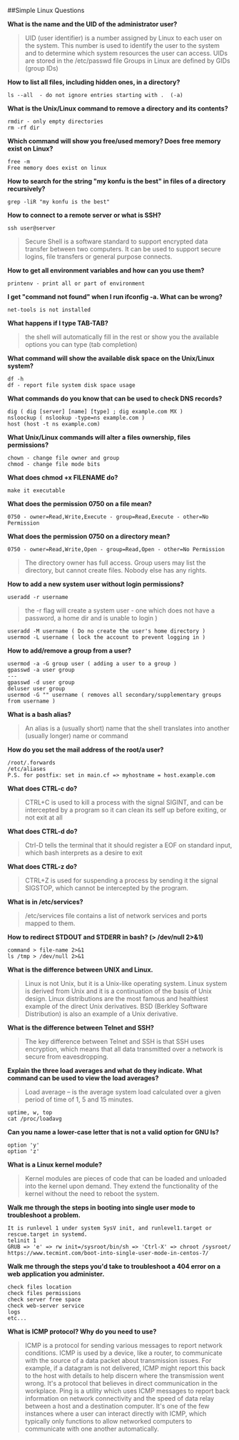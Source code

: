 ##Simple Linux Questions

**What is the name and the UID of the administrator user?**

> UID (user identifier) is a number assigned by Linux to each user on the system. This number is used to identify the user to the system and to determine which system resources the user can access. UIDs are stored in the /etc/passwd file
Groups in Linux are defined by GIDs (group IDs)


**How to list all files, including hidden ones, in a directory?**
```
ls --all  - do not ignore entries starting with .  (-a)
```

**What is the Unix/Linux command to remove a directory and its contents?**
```
rmdir - only empty directories
rm -rf dir
```

**Which command will show you free/used memory? Does free memory exist on Linux?**
```
free -m
Free memory does exist on linux
```

**How to search for the string "my konfu is the best" in files of a directory recursively?**
```
grep -liR "my konfu is the best" 
```

**How to connect to a remote server or what is SSH?**
```
ssh user@server
```
> Secure Shell is a software standard to support encrypted data transfer between two computers. It can be used to support secure logins, file transfers or general purpose connects.


**How to get all environment variables and how can you use them?**
```
printenv - print all or part of environment
```

**I get "command not found" when I run ifconfig -a. What can be wrong?**
```
net-tools is not installed
```

**What happens if I type TAB-TAB?**

> the shell will automatically fill in the rest or show you the available options you can type (tab completion)


**What command will show the available disk space on the Unix/Linux system?**
```
df -h
df - report file system disk space usage
```

**What commands do you know that can be used to check DNS records?**
```
dig ( dig [server] [name] [type] ; dig example.com MX )
nsloockup ( nslookup -type=ns example.com )
host (host -t ns example.com)
```

**What Unix/Linux commands will alter a files ownership, files permissions?**
```
chown - change file owner and group
chmod - change file mode bits
```

**What does chmod +x FILENAME do?**
```
make it executable
```

**What does the permission 0750 on a file mean?**
```
0750 - owner=Read,Write,Execute - group=Read,Execute - other=No Permission
```

**What does the permission 0750 on a directory mean?**
```
0750 - owner=Read,Write,Open - group=Read,Open - other=No Permission
```
> The directory owner has full access. Group users may list the directory, but cannot create files. Nobody else has any rights.


**How to add a new system user without login permissions?**
```
useradd -r username 
```
> the -r flag will create a system user - one which does not have a password, a home dir and is unable to login )
```
useradd -M username ( Do no create the user's home directory )
usermod -L username ( lock the account to prevent logging in )
```


**How to add/remove a group from a user?**
```
usermod -a -G group user ( adding a user to a group )
gpasswd -a user group
---
gpasswd -d user group
deluser user group
usermod -G "" username ( removes all secondary/supplementary groups from username )
```

**What is a bash alias?**

> An alias is a (usually short) name that the shell translates into another (usually longer) name or command


**How do you set the mail address of the root/a user?**
```
/root/.forwards
/etc/aliases
P.S. for postfix: set in main.cf => myhostname = host.example.com
```

**What does CTRL-c do?**

> CTRL+C is used to kill a process with the signal SIGINT, and can be intercepted by a program so it can clean its self up before exiting, or not exit at all


**What does CTRL-d do?**

> Ctrl-D tells the terminal that it should register a EOF on standard input, which bash interprets as a desire to exit


**What does CTRL-z do?**

> CTRL+Z is used for suspending a process by sending it the signal SIGSTOP, which cannot be intercepted by the program.


**What is in /etc/services?**

> /etc/services file contains a list of network services and ports mapped to them.


**How to redirect STDOUT and STDERR in bash? (> /dev/null 2>&1)**
```
command > file-name 2>&1
ls /tmp > /dev/null 2>&1
```

**What is the difference between UNIX and Linux.**

> Linux is not Unix, but it is a Unix-like operating system. Linux system is derived from Unix and it is a continuation of the basis of Unix design. Linux distributions are the most famous and healthiest example of the direct Unix derivatives. BSD (Berkley Software Distribution) is also an example of a Unix derivative.


**What is the difference between Telnet and SSH?**

> The key difference between Telnet and SSH is that SSH uses encryption, which means that all data transmitted over a network is secure from eavesdropping.


**Explain the three load averages and what do they indicate. What command can be used to view the load averages?**

> Load average – is the average system load calculated over a given period of time of 1, 5 and 15 minutes.
```
uptime, w, top
cat /proc/loadavg
```

**Can you name a lower-case letter that is not a valid option for GNU ls?**
```
option 'y'
option 'z'
```

**What is a Linux kernel module?**

> Kernel modules are pieces of code that can be loaded and unloaded into the kernel upon demand. They extend the functionality of the kernel without the need to reboot the system.


**Walk me through the steps in booting into single user mode to troubleshoot a problem.**
```
It is runlevel 1 under system SysV init, and runlevel1.target or rescue.target in systemd.
telinit 1
GRUB => 'e' => rw init=/sysroot/bin/sh => 'Ctrl-X' => chroot /sysroot/
https://www.tecmint.com/boot-into-single-user-mode-in-centos-7/
```

**Walk me through the steps you'd take to troubleshoot a 404 error on a web application you administer.**
```
check files location
check files permissions
check server free space
check web-server service
logs 
etc...
```

**What is ICMP protocol? Why do you need to use?**

> ICMP is a protocol for sending various messages to report network conditions.
ICMP is used by a device, like a router, to communicate with the source of a data packet about transmission issues. For example, if a datagram is not delivered, ICMP might report this back to the host with details to help discern where the transmission went wrong. It's a protocol that believes in direct communication in the workplace.
Ping is a utility which uses ICMP messages to report back information on network connectivity and the speed of data relay between a host and a destination computer. It's one of the few instances where a user can interact directly with ICMP, which typically only functions to allow networked computers to communicate with one another automatically.
